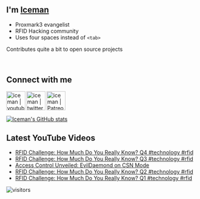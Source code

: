 ## I'm [Iceman][website]

- Proxmark3 evangelist
- RFID Hacking community
- Uses four spaces instead of `<tab>`

Contributes quite a bit to open source projects

<br />

## Connect with me

[<img align="left" alt="iceman | youtube" height="50px" src="https://upload.wikimedia.org/wikipedia/commons/0/09/YouTube_full-color_icon_%282017%29.svg" />][youtube]
[<img align="left" alt="iceman | twitter" height="50px" src="https://upload.wikimedia.org/wikipedia/commons/thumb/6/6b/Twitter_Logo_Blue.png/640px-Twitter_Logo_Blue.png" />][twitter]
[<img align="left" alt="iceman | Patreon" height="50px" src="https://upload.wikimedia.org/wikipedia/commons/5/5a/Patreon_logomark.svg" />][patreon]

<br /><br /><br />

[![Iceman's GitHub stats](https://github-readme-stats.vercel.app/api?username=iceman1001&show_icons=true&theme=calm)](https://github.com/anuraghazra/github-readme-stats)


## Latest YouTube Videos
<!-- YOUTUBE:START -->
- [RFID Challenge: How Much Do You Really Know?  Q4  #technology #rfid](https://www.youtube.com/watch?v=GDYGGIzYUSs)
- [RFID Challenge: How Much Do You Really Know?  Q3  #technology #rfid](https://www.youtube.com/watch?v=4EaokQSSkV4)
- [Access Control Unveiled: EvilDaemond on CSN Mode](https://www.youtube.com/watch?v=zbPIYLcBEck)
- [RFID Challenge: How Much Do You Really Know?  Q2  #technology #rfid](https://www.youtube.com/watch?v=0rAgLt_HclA)
- [RFID Challenge: How Much Do You Really Know?  Q1  #technology #rfid](https://www.youtube.com/watch?v=rBJxDMp7KS8)
<!-- YOUTUBE:END -->

[website]: http://www.icedev.se
[twitter]: https://twitter.com/herrmann1001
[youtube]: https://www.youtube.com/c/ChrisHerrmann1001
[patreon]: https://www.patreon.com/iceman1001


![visitors](https://visitor-badge.laobi.icu/badge?page_id=iceman1001.iceman1001)
